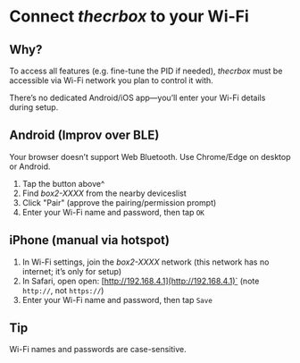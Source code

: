 # Connect *thecrbox* to your Wi-Fi

## Why?

To access all features (e.g. fine-tune the PID if needed), *thecrbox* must be accessible via Wi-Fi network you plan to control it with. 

There’s no dedicated Android/iOS app—you’ll enter your Wi-Fi details during setup.

## Android (Improv over BLE)

<improv-wifi-launch-button>
  <span slot="unsupported">Your browser doesn’t support Web Bluetooth. Use Chrome/Edge on desktop or Android.</span>
</improv-wifi-launch-button>

1. Tap the button above^
1. Find *box2-XXXX* from the nearby deviceslist
1. Click "Pair" (approve the pairing/permission prompt)
1. Enter your Wi-Fi name and password, then tap `OK`

## iPhone (manual via hotspot)

1. In Wi-Fi settings, join the *box2-XXXX* network (this network has no internet; it’s only for setup)
1. In Safari, open open: [http://192.168.4.1](http://192.168.4.1)` (note `http://`, not `https://`)
1. Enter your Wi-Fi name and password, then tap `Save`

## Tip

Wi-Fi names and passwords are case-sensitive.
